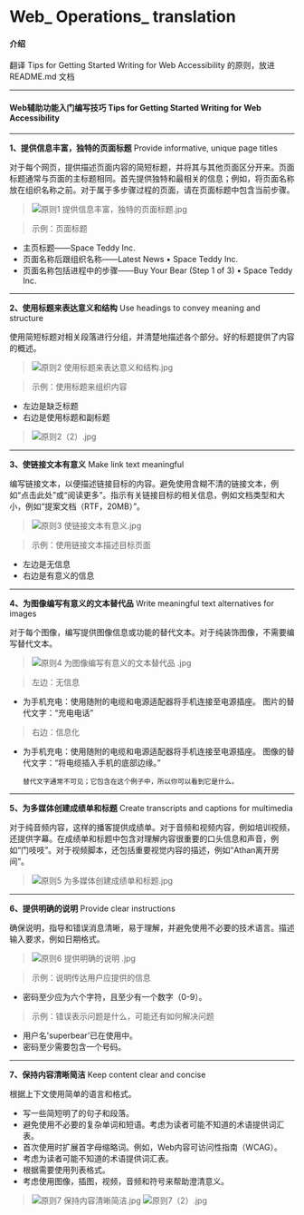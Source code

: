 # Web_ Operations_ translation

#### 介绍
翻译 Tips for Getting Started Writing for Web Accessibility 的原则，放进 README.md 文档

***


#### Web辅助功能入门编写技巧 Tips for Getting Started Writing for Web Accessibility

***

**1、提供信息丰富，独特的页面标题** Provide informative, unique page titles

对于每个网页，提供描述页面内容的简短标题，并将其与其他页面区分开来。页面标题通常与页面的主标题相同。首先提供独特和最相关的信息；例如，将页面名称放在组织名称之前。对于属于多步骤过程的页面，请在页面标题中包含当前步骤。


> ![原则1 提供信息丰富，独特的页面标题.jpg](https://upload-images.jianshu.io/upload_images/9746829-6ac1216d82db6264.png?imageMogr2/auto-orient/strip%7CimageView2/2/w/1240)

> 示例：页面标题 
- 主页标题——Space Teddy Inc. 
- 页面名称后跟组织名称——Latest News • Space Teddy Inc. 
- 页面名称包括进程中的步骤——Buy Your Bear (Step 1 of 3) • Space Teddy Inc.

***

**2、使用标题来表达意义和结构** Use headings to convey meaning and structure

使用简短标题对相关段落进行分组，并清楚地描述各个部分。好的标题提供了内容的概述。

> ![原则2 使用标题来表达意义和结构.jpg](https://upload-images.jianshu.io/upload_images/9746829-4e424aabc2ae0442.png?imageMogr2/auto-orient/strip%7CimageView2/2/w/1240) 

> 示例：使用标题来组织内容 
- 左边是缺乏标题 
- 右边是使用标题和副标题

> ![原则2（2）.jpg](https://upload-images.jianshu.io/upload_images/9746829-96f7bdf6908df4cb.png?imageMogr2/auto-orient/strip%7CimageView2/2/w/1240)

***

**3、使链接文本有意义** Make link text meaningful

编写链接文本，以便描述链接目标的内容。避免使用含糊不清的链接文本，例如“点击此处”或“阅读更多”。指示有关链接目标的相关信息，例如文档类型和大小，例如“提案文档（RTF，20MB）”。

> ![原则3 使链接文本有意义.jpg](https://upload-images.jianshu.io/upload_images/9746829-35d717673e6eebbb.png?imageMogr2/auto-orient/strip%7CimageView2/2/w/1240)

> 示例：使用链接文本描述目标页面 
- 左边是无信息 
- 右边是有意义的信息

***

**4、为图像编写有意义的文本替代品** Write meaningful text alternatives for images

对于每个图像，编写提供图像信息或功能的替代文本。对于纯装饰图像，不需要编写替代文本。

> ![原则4 为图像编写有意义的文本替代品 .jpg](https://upload-images.jianshu.io/upload_images/9746829-cb8e95234749d813.png?imageMogr2/auto-orient/strip%7CimageView2/2/w/1240)

>左边：无信息 
- 为手机充电：使用随附的电缆和电源适配器将手机连接至电源插座。 
图片的替代文字：“充电电话”

>右边：信息化 
- 为手机充电：使用随附的电缆和电源适配器将手机连接至电源插座。 
图像的替代文字：“将电缆插入手机的底部边缘。”

      替代文字通常不可见；它包含在这个例子中，所以你可以看到它是什么。
      
***

**5、为多媒体创建成绩单和标题** Create transcripts and captions for multimedia

对于纯音频内容，这样的播客提供成绩单。对于音频和视频内容，例如培训视频，还提供字幕。在成绩单和标题中包含对理解内容很重要的口头信息和声音，例如“门吱吱”。对于视频脚本，还包括重要视觉内容的描述，例如“Athan离开房间”。

> ![原则5 为多媒体创建成绩单和标题.jpg](https://upload-images.jianshu.io/upload_images/9746829-6514f65c98e456e9.png?imageMogr2/auto-orient/strip%7CimageView2/2/w/1240)

***

**6、提供明确的说明** Provide clear instructions

确保说明，指导和错误消息清晰，易于理解，并避免使用不必要的技术语言。描述输入要求，例如日期格式。

> ![原则6 提供明确的说明 .jpg](https://upload-images.jianshu.io/upload_images/9746829-a108d45c4588ba39.png?imageMogr2/auto-orient/strip%7CimageView2/2/w/1240)

>示例：说明传达用户应提供的信息 
- 密码至少应为六个字符，且至少有一个数字（0-9）。

>示例：错误表示问题是什么，可能还有如何解决问题 
- 用户名'superbear'已在使用中。 
- 密码至少需要包含一个号码。

***

**7、保持内容清晰简洁** Keep content clear and concise

根据上下文使用简单的语言和格式。

- 写一些简短明了的句子和段落。
- 避免使用不必要的复杂单词和短语。考虑为读者可能不知道的术语提供词汇表。
- 首次使用时扩展首字母缩略词。例如，Web内容可访问性指南（WCAG）。
- 考虑为读者可能不知道的术语提供词汇表。
- 根据需要使用列表格式。
- 考虑使用图像，插图，视频，音频和符号来帮助澄清意义。


> ![原则7 保持内容清晰简洁.jpg](https://upload-images.jianshu.io/upload_images/9746829-894ce994ff541c48.png?imageMogr2/auto-orient/strip%7CimageView2/2/w/1240)
> ![原则7（2）.jpg](https://upload-images.jianshu.io/upload_images/9746829-50a655821bf8c208.png?imageMogr2/auto-orient/strip%7CimageView2/2/w/1240)


